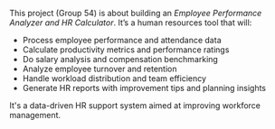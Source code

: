 This project (Group 54) is about building an *Employee Performance Analyzer and HR Calculator*. It’s a human resources tool that will:

- Process employee performance and attendance data  
- Calculate productivity metrics and performance ratings  
- Do salary analysis and compensation benchmarking  
- Analyze employee turnover and retention  
- Handle workload distribution and team efficiency  
- Generate HR reports with improvement tips and planning insights

It's a data-driven HR support system aimed at improving workforce management.
